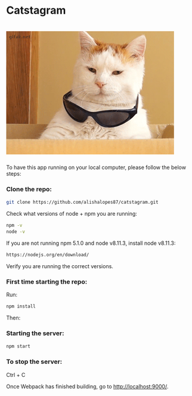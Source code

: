 # Catstagram
# <img src="defaultCat.gif">

To have this app running on your local computer, please follow the below steps:

### Clone the repo:
```sh
git clone https://github.com/alishalopes87/catstagram.git
```

Check what versions of node + npm you are running:
```sh
npm -v
node -v
```

If you are not running npm 5.1.0 and node v8.11.3, install node v8.11.3:
```sh
https://nodejs.org/en/download/
```

Verify you are running the correct versions.

### First time starting the repo:
Run:
```sh
npm install
```
Then:

### Starting the server:
```sh
npm start
```

### To stop the server:
Ctrl + C

Once Webpack has finished building, go to [http://localhost:9000/](http://localhost:9000/).
